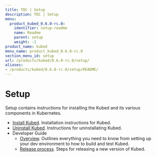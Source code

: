 ```yaml
---
title: TOC | Setup
description: TOC | Setup
menu:
  product_kubed_0.6.0-rc.0:
    identifier: setup-readme
    name: Readme
    parent: setup
    weight: -1
product_name: kubed
menu_name: product_kubed_0.6.0-rc.0
section_menu_id: setup
url: /products/kubed/0.6.0-rc.0/setup/
aliases:
- /products/kubed/0.6.0-rc.0/setup/README/
---
```


# Setup

Setup contains instructions for installing the Kubed and its various components in Kubernetes.

- [Install Kubed](/products/kubed/0.6.0-rc.0/setup/install). Installation instructions for Kubed.
- [Uninstall Kubed](/products/kubed/0.6.0-rc.0/setup/uninstall). Instructions for uninstallating Kubed.
- Developer Guide
  - [Overview](/products/kubed/0.6.0-rc.0/setup/developer-guide/overview). Outlines everything you need to know from setting up your dev environment to how to build and test Kubed.
  - [Release process](/products/kubed/0.6.0-rc.0/setup/developer-guide/release). Steps for releasing a new version of Kubed.
